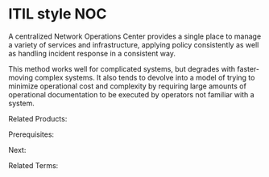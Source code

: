 # ITIL style NOC

A centralized Network Operations Center provides a single place to manage a variety of services and infrastructure, applying policy consistently as well as handling incident response in a consistent way.

This method works well for complicated systems, but degrades with faster-moving complex systems.  It also tends to devolve into a model of trying to minimize operational cost and complexity by requiring large amounts of operational documentation to be executed by operators not familiar with a system.

Related Products:

Prerequisites:

Next:

Related Terms:
